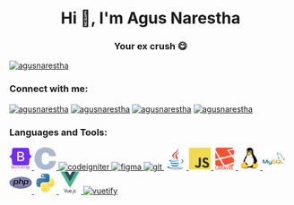 <h1 align="center">Hi 👋, I'm Agus Narestha</h1>
<h3 align="center">Your ex crush 😋</h3>

<p align="left"> <a href="https://twitter.com/agusnarestha" target="blank"><img src="https://img.shields.io/twitter/follow/agusnarestha?logo=twitter&style=for-the-badge" alt="agusnarestha" /></a> </p>

<h3 align="left">Connect with me:</h3>
<p align="left">
<a href="https://twitter.com/agusnarestha" target="blank"><img align="center" src="https://cdn.jsdelivr.net/npm/simple-icons@3.0.1/icons/twitter.svg" alt="agusnarestha" height="30" width="40" /></a>
<a href="https://linkedin.com/in/agusnarestha" target="blank"><img align="center" src="https://cdn.jsdelivr.net/npm/simple-icons@3.0.1/icons/linkedin.svg" alt="agusnarestha" height="30" width="40" /></a>
<a href="https://fb.com/agusnarestha" target="blank"><img align="center" src="https://cdn.jsdelivr.net/npm/simple-icons@3.0.1/icons/facebook.svg" alt="agusnarestha" height="30" width="40" /></a>
<a href="https://instagram.com/agusnarestha" target="blank"><img align="center" src="https://cdn.jsdelivr.net/npm/simple-icons@3.0.1/icons/instagram.svg" alt="agusnarestha" height="30" width="40" /></a>
</p>

<h3 align="left">Languages and Tools:</h3>
<p align="left"> <a href="https://getbootstrap.com" target="_blank"> <img src="https://raw.githubusercontent.com/devicons/devicon/master/icons/bootstrap/bootstrap-plain-wordmark.svg" alt="bootstrap" width="40" height="40"/> </a> <a href="https://www.cprogramming.com/" target="_blank"> <img src="https://raw.githubusercontent.com/devicons/devicon/master/icons/c/c-original.svg" alt="c" width="40" height="40"/> </a> <a href="https://codeigniter.com" target="_blank"> <img src="https://cdn.worldvectorlogo.com/logos/codeigniter.svg" alt="codeigniter" width="40" height="40"/> </a> <a href="https://www.figma.com/" target="_blank"> <img src="https://www.vectorlogo.zone/logos/figma/figma-icon.svg" alt="figma" width="40" height="40"/> </a> <a href="https://git-scm.com/" target="_blank"> <img src="https://www.vectorlogo.zone/logos/git-scm/git-scm-icon.svg" alt="git" width="40" height="40"/> </a> <a href="https://www.java.com" target="_blank"> <img src="https://raw.githubusercontent.com/devicons/devicon/master/icons/java/java-original.svg" alt="java" width="40" height="40"/> </a> <a href="https://developer.mozilla.org/en-US/docs/Web/JavaScript" target="_blank"> <img src="https://raw.githubusercontent.com/devicons/devicon/master/icons/javascript/javascript-original.svg" alt="javascript" width="40" height="40"/> </a> <a href="https://laravel.com/" target="_blank"> <img src="https://raw.githubusercontent.com/devicons/devicon/master/icons/laravel/laravel-plain-wordmark.svg" alt="laravel" width="40" height="40"/> </a> <a href="https://www.linux.org/" target="_blank"> <img src="https://raw.githubusercontent.com/devicons/devicon/master/icons/linux/linux-original.svg" alt="linux" width="40" height="40"/> </a> <a href="https://www.mysql.com/" target="_blank"> <img src="https://raw.githubusercontent.com/devicons/devicon/master/icons/mysql/mysql-original-wordmark.svg" alt="mysql" width="40" height="40"/> </a> <a href="https://www.php.net" target="_blank"> <img src="https://raw.githubusercontent.com/devicons/devicon/master/icons/php/php-original.svg" alt="php" width="40" height="40"/> </a> <a href="https://www.python.org" target="_blank"> <img src="https://raw.githubusercontent.com/devicons/devicon/master/icons/python/python-original.svg" alt="python" width="40" height="40"/> </a> <a href="https://vuejs.org/" target="_blank"> <img src="https://raw.githubusercontent.com/devicons/devicon/master/icons/vuejs/vuejs-original-wordmark.svg" alt="vuejs" width="40" height="40"/> </a> <a href="https://vuetifyjs.com/en/" target="_blank"> <img src="https://bestofjs.org/logos/vuetify.svg" alt="vuetify" width="40" height="40"/> </a> </p>
